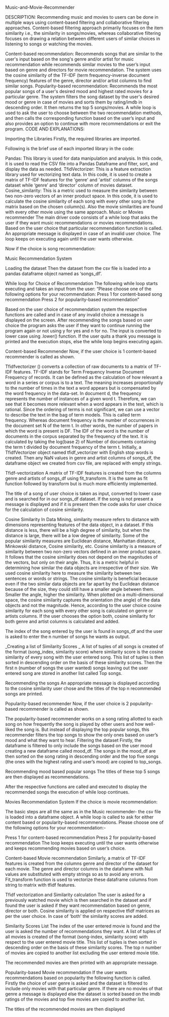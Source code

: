 Music-and-Movie-Recommender

DESCRIPTION: Recommending music and movies to users can be done in multiple ways using content-based filtering and collaborative filtering approaches. Content-based filtering approach primarily focuses on the item similarity i.e., the similarity in songs/movies, whereas collaborative filtering focuses on drawing a relation between different users of similar choices in listening to songs or watching the movies.

Content-based recommendation: Recommends songs that are similar to the user's input based on the song's genre and/or artist for music recommendation while recommends similar movies to the user’s input based on genre and directors for movie recommendation. The system uses the cosine similarity of the TF-IDF (term frequency-inverse document frequency) features of the genre, director and/or artist columns to find similar songs.
Popularity-based recommendation: Recommends the most popular songs of a user's desired mood and highest rated movies for a particular genre. The system filters the song dataset by the user's desired mood or genre in case of movies and sorts them by rating/imdb in descending order. It then returns the top 5 songs/movies. A while loop is used to ask the user to choose between the two recommendation methods, and then calls the corresponding function based on the user’s input and also provides an option to continue with more recommendations or exit the program.
CODE AND EXPLANATIONS:

Importing the Libraries Firstly, the required libraries are imported.

Following is the brief use of each imported library in the code:

Pandas: This library is used for data manipulation and analysis. In this code, it is used to read the CSV file into a Pandas Dataframe and filter, sort, and display the data as needed.
TfidVectorizer: This is a feature extraction library used for vectorizing text data. In this code, it is used to create a matrix of TF-IDF features for the 'genre' and 'artist' columns of the songs dataset while ‘genre’ and ‘director’ column of movies dataset.
Cosine_similarity: This is a metric used to measure the similarity between two non-zero vectors of an inner product space. In this code, it is used to calculate the cosine similarity of each song with every other song in the matrix based on the chosen column(s). Also the movie similarities are found with every other movie using the same approach.
Music or Movies recommender The main driver code consists of a while loop that asks the user if they want music recommendations or movies recommendations. Based on the user choice that particular recommendation function is called. An appropriate message is displayed in case of an invalid user choice. The loop keeps on executing again until the user wants otherwise.

Now if the choice is song recommendation:

Music Recommendation System

Loading the dataset Then the dataset from the csv file is loaded into a pandas dataframe object named as ‘songs_df’.

While loop for Choice of Recommendation The following while loop starts executing and takes an input from the user: “Please choose one of the following options for your recommendation: Press 1 for content-based song recommendation Press 2 for popularity-based recommendation”

Based on the user choice of recommendation system the respective functions are called and in case of any invalid choice a message is displayed on the screen. After recommending the songs based on user choice the program asks the user if they want to continue running the program again or not using y for yes and n for no. The input is converted to lower case using .lower() function. If the user quits a thank you message is printed and the execution stops, else the while loop begins executing again.

Content-based Recommender Now, if the user choice is 1 content-based recommender is called as shown.

Tfidfvectorizer () converts a collection of raw documents to a matrix of TF-IDF features. TF-IDF stands for Term Frequency Inverse Document Frequency of records. It can be defined as the calculation of how relevant a word in a series or corpus is to a text. The meaning increases proportionally to the number of times in the text a word appears but is compensated by the word frequency in the data-set. In document d, the frequency represents the number of instances of a given word t. Therefore, we can see that it becomes more relevant when a word appears in the text, which is rational. Since the ordering of terms is not significant, we can use a vector to describe the text in the bag of term models. This is called term frequency. Whereas document frequency is the number of occurrences in the document set N of the term t. In other words, the number of papers in which the word is present is DF. The IDF of the word is the number of documents in the corpus separated by the frequency of the text. It is calculated by taking the log(base 2) of Number of documents containing the term t divided by document frequency of the term t. Initially, a TfidfVectorizer object named tfidf_vectorizer with English stop words is created. Then any NaN values in genre and artist columns of songs_df, the dataframe object we created from csv file, are replaced with empty strings.

Tfidf-vectorization A matrix of TF-IDF features is created from the columns genre and artists of songs_df using fit_transform. It is the same as fit function followed by transform but is much more efficiently implemented.

The title of a song of user choice is taken as input, converted to lower case and is searched for in our songs_df dataset. If the song is not present a message is displayed and if it is present then the code asks for user choice for the calculation of cosine similarity.

Cosine Similarity In Data Mining, similarity measure refers to distance with dimensions representing features of the data object, in a dataset. If this distance is less, there will be a high degree of similarity, but when the distance is large, there will be a low degree of similarity. Some of the popular similarity measures are Euclidean distance, Manhattan distance, Minkowski distance, Cosine similarity, etc. Cosine similarity is a measure of similarity between two non-zero vectors defined in an inner product space. It follows that the cosine similarity does not depend on the magnitudes of the vectors, but only on their angle. Thus, it is a metric helpful in determining how similar the data objects are irrespective of their size. We used cosine similarity here to measure the similarity between two sentences or words or strings. The cosine similarity is beneficial because even if the two similar data objects are far apart by the Euclidean distance because of the size, they could still have a smaller angle between them. Smaller the angle, higher the similarity. When plotted on a multi-dimensional space, the cosine similarity captures the orientation (the angle) of the data objects and not the magnitude. Hence, according to the user choice cosine similarity for each song with every other song is calculated on genre or artists columns. If the user chooses the option both, cosine similarity for both genre and artist columns is calculated and added.

The index of the song entered by the user is found in songs_df and the user is asked to enter the n number of songs he wants as output.

_Creating a list of Similarity Scores _ A list of tuples of all songs is created of the format (song_index, similarity score) where similarity score is the cosine similarity of every song with the user entered song. This list of tuples is then sorted in descending order on the basis of these similarity scores. Then the first n (number of songs the user wanted) songs leaving out the user entered song are stored in another list called Top songs.

Recommending the songs An appropriate message is displayed according to the cosine similarity user chose and the titles of the top n recommended songs are printed.

Popularity-based recommender Now, if the user choice is 2 popularity-based recommender is called as shown.

The popularity-based recommender works on a song rating allotted to each song on how frequently the song is played by other users and how well-liked the song is. But instead of displaying the top popular songs, this recommender filters the top songs to show the only ones based on user’s mood and what they want to hear. Filtering the dataset Firstly, the dataframe is filtered to only include the songs based on the user mood creating a new dataframe called mood_df. The songs in the mood_df are then sorted on the song rating in descending order and the top five songs (the ones with the highest rating and user’s mood) are copied to top_songs.

Recommending mood based popular songs The titles of these top 5 songs are then displayed as recommendations.

After the respective functions are called and executed to display the recommended songs the execution of while loop continues.

Movies Recommendation System If the choice is movie recommendation:

The basic steps are all the same as in the Music recommender- the csv file is loaded into a dataframe object. A while loop is called to ask for either content based or popularity-based recommendations. Please choose one of the following options for your recommendation:-

Press 1 for content-based recommendation
Press 2 for popularity-based recommendation
The loop keeps executing until the user wants otherwise and keeps recommending movies based on user’s choice.

Content-based Movie recommendation Similarly, a matrix of TF-IDF features is created from the columns genre and director of the dataset for each movie. The genre and director columns in the dataframe with Null values are substituted with empty strings so as to avoid any errors. Fit_transform function is used to vectorize these dataframe columns from string to matrix with tfidf features.

Tfidf vectorization and Similarity calculation The user is asked for a previously watched movie which is then searched in the dataset and if found the user is asked if they want recommendation based on genre, director or both. Cosine similarity is applied on respective tfidf matrices as per the user choice. In case of ‘both’ the similarity scores are added.

Similarity Scores List The index of the user entered movie is found and the user is asked the number of recommendations they want. A list of tuples of all movies is created of the format (song-index, similarity score) with respect to the user entered movie title. This list of tuples is then sorted in descending order on the basis of these similarity scores. The top n number of movies are copied to another list excluding the user entered movie title.

The recommended movies are then printed with an appropriate message.

Popularity-based Movie recommendation If the user wants recommendations based on popularity the following function is called. Firstly the choice of user genre is asked and the dataset is filtered to include only movies with that particular genre. If there are no movies of that genre a message is displayed else the dataset is sorted based on the imdb ratings of the movies and top five movies are copied to another list.

The titles of the recommended movies are then displayed

